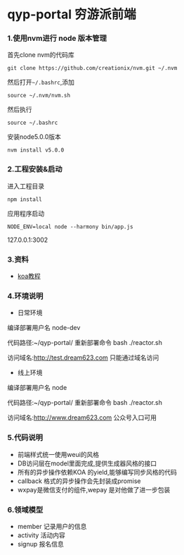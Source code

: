# qyp-portal 穷游派前端


### 1.使用nvm进行 node 版本管理

首先clone nvm的代码库

~~~
git clone https://github.com/creationix/nvm.git ~/.nvm
~~~

然后打开`~/.bashrc`,添加

~~~
source ~/.nvm/nvm.sh
~~~

然后执行

~~~
source ~/.bashrc
~~~

安装node5.0.0版本

~~~
nvm install v5.0.0
~~~


### 2.工程安装&启动

进入工程目录

~~~
npm install
~~~

 
应用程序启动

~~~
NODE_ENV=local node --harmony bin/app.js
~~~


127.0.0.1:3002


### 3.资料

- [koa教程](http://koa.bootcss.com/)


### 4.环境说明

- 日常环境

编译部署用户名 node-dev

代码路径:~/qyp-portal/ 重新部署命令 bash ./reactor.sh

访问域名:http://test.dream623.com
只能通过域名访问


- 线上环境

编译部署用户名 node

代码路径:~/qyp-portal/ 重新部署命令 bash ./reactor.sh

访问域名:http://www.dream623.com  公众号入口可用

### 5.代码说明

- 前端样式统一使用weui的风格
- DB访问层在model里面完成,提供生成器风格的接口
- 所有的异步操作依赖KOA 的yield,能够编写同步风格的代码
- callback 格式的异步操作会先封装成promise
- wxpay是微信支付的组件,wepay 是对他做了进一步包装

### 6.领域模型
- member 记录用户的信息
- activity 活动内容
- signup 报名信息
